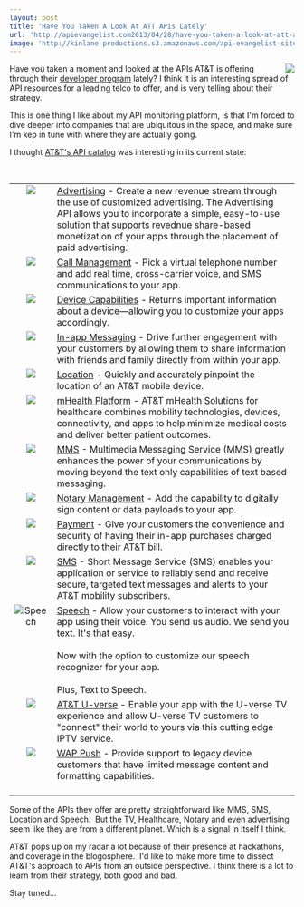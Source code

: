 ```yaml
---
layout: post
title: 'Have You Taken A Look At ATT APis Lately'
url: 'http://apievangelist.com2013/04/28/have-you-taken-a-look-at-att-apis-lately/'
image: 'http://kinlane-productions.s3.amazonaws.com/api-evangelist-site/blog/att-developer-program-logo.png'
---
```



<p>
     <a href="http://developer.att.com/" target="_blank"><img src="https://s3.amazonaws.com/kinlane-productions/api-evangelist/att/att-developer-program-logo.png"  align="right" /></a>
</p>
<p>
     Have you taken a moment and looked at the APIs AT&amp;T is offering through their <a href="http://developer.att.com/">developer program</a> lately? I think it is an interesting spread of API resources for a leading telco to offer, and is very telling about their strategy.
</p>
<p>
     This is one thing I like about my API monitoring platform, is that I'm forced to dive deeper into companies that are ubiquitous in the space, and make sure I'm kep in tune with where they are actually going.
</p>
<p>
     I thought <a href="https://developer.att.com/developer/basicTemplate.jsp?passedItemId=12500043">AT&amp;T's API catalog</a> was interesting in its current state:
</p>
<p>
      
</p>
<table border="0" cellspacing="0" cellpadding="10" width="95%">
     <tbody>
          <tr>
               <td align="center" valign="top">
                    <img src="http://developer.att.com/home/api/advertising_small.png"  />
               </td>
               <td>
                    <a href="http://developer.att.com/developer/forward.jsp?passedItemId=13400964">Advertising</a> - Create a new revenue stream through the use of customized advertising. The Advertising API allows you to incorporate a simple, easy-to-use solution that supports revednue share-based monetization of your apps through the placement of paid advertising.
               </td>
          </tr>
          <tr>
               <td align="center" valign="top">
                    <img src="http://developer.att.com/home/api/call_management_small.png"  />
               </td>
               <td>
                    <a href="http://developer.att.com/developer/forward.jsp?passedItemId=12700025">Call Management</a> - Pick a virtual telephone number and add real time, cross-carrier voice, and SMS communications to your app.
               </td>
          </tr>
          <tr>
               <td align="center" valign="top">
                    <img src="http://developer.att.com/home/api/device_capabilities_small.png"  />
               </td>
               <td>
                    <a href="http://developer.att.com/developer/forward.jsp?passedItemId=12700037">Device Capabilities</a> - Returns important information about a device—allowing you to customize your apps accordingly.
               </td>
          </tr>
          <tr>
               <td align="center" valign="top">
                    <img src="http://developer.att.com/home/api/in_app_messaging_small.png"  />
               </td>
               <td>
                    <a href="http://developer.att.com/developer/forward.jsp?passedItemId=12700029">In-app Messaging</a> - Drive further engagement with your customers by allowing them to share information with friends and family directly from within your app.
               </td>
          </tr>
          <tr>
               <td align="center" valign="top">
                    <img src="http://developer.att.com/home/api/location_small.png"  />
               </td>
               <td>
                    <a href="http://developer.att.com/developer/forward.jsp?passedItemId=12700033">Location</a> - Quickly and accurately pinpoint the location of an AT&amp;T mobile device.
               </td>
          </tr>
          <tr>
               <td align="center" valign="top">
                    <img src="http://developer.att.com/home/api/mhealth_small.png"  />
               </td>
               <td>
                    <a href="https://mhealth.att.com/" target="_blank">mHealth Platform</a> - AT&amp;T mHealth Solutions for healthcare combines mobility technologies, devices, connectivity, and apps to help minimize medical costs and deliver better patient outcomes.
               </td>
          </tr>
          <tr>
               <td align="center" valign="top">
                    <img src="http://developer.att.com/home/api/mms_small.png"  />
               </td>
               <td>
                    <a href="http://developer.att.com/developer/forward.jsp?passedItemId=12700039">MMS</a> - Multimedia Messaging Service (MMS) greatly enhances the power of your communications by moving beyond the text only capabilities of text based messaging.
               </td>
          </tr>
          <tr>
               <td align="center" valign="top">
                    <img src="http://developer.att.com/home/api/notary_management_small.png"  />
               </td>
               <td>
                    <a href="http://developer.att.com/developer/forward.jsp?passedItemId=12700047">Notary Management</a> - Add the capability to digitally sign content or data payloads to your app.
               </td>
          </tr>
          <tr>
               <td align="center" valign="top">
                    <img src="http://developer.att.com/home/api/payment_small.png"  />
               </td>
               <td>
                    <a href="http://developer.att.com/developer/forward.jsp?passedItemId=12700035">Payment</a> - Give your customers the convenience and security of having their in-app purchases charged directly to their AT&amp;T bill.
               </td>
          </tr>
          <tr>
               <td align="center" valign="top">
                    <img src="http://developer.att.com/home/api/sms_small.png"  />
               </td>
               <td>
                    <a href="http://developer.att.com/developer/forward.jsp?passedItemId=12700031">SMS</a> - Short Message Service (SMS) enables your application or service to reliably send and receive secure, targeted text messages and alerts to your AT&amp;T mobility subscribers.
               </td>
          </tr>
          <tr>
               <td align="center" valign="top">
                    <img src="http://developer.att.com/home/api/speech_small.png" alt="Speech" />
               </td>
               <td>
                    <a href="http://developer.att.com/developer/forward.jsp?passedItemId=12500023">Speech</a> - Allow your customers to interact with your app using their voice. You send us audio. We send you text. It's that easy. <br />
                    <br />
                    Now with the option to customize our speech recognizer for your app. <br />
                    <br />
                    Plus, Text to Speech.
               </td>
          </tr>
          <tr>
               <td align="center" valign="top">
                    <img src="http://developer.att.com/home/api/UVE_symbol.jpg"  />
               </td>
               <td>
                    <a href="http://developer.att.com/developer/forward.jsp?passedItemId=12700045">AT&amp;T U-verse</a> - Enable your app with the U-verse TV experience and allow U-verse TV customers to "connect" their world to yours via this cutting edge IPTV service.
               </td>
          </tr>
          <tr>
               <td align="center" valign="top">
                    <img src="http://developer.att.com/home/api/wap_push_small.png"  />
               </td>
               <td>
                    <a href="http://developer.att.com/developer/forward.jsp?passedItemId=12700041">WAP Push</a> - Provide support to legacy device customers that have limited message content and formatting capabilities.<br />
                    <br />
               </td>
          </tr>
     </tbody>
</table>
<p>
     Some of the APIs they offer are pretty straightforward like MMS, SMS, Location and Speech.  But the TV, Healthcare, Notary and even advertising seem like they are from a different planet. Which is a signal in itself I think.
</p>
<p>
     AT&amp;T pops up on my radar a lot because of their presence at hackathons, and coverage in the blogosphere.  I'd like to make more time to dissect AT&amp;T's approach to APIs from an outside perspective. I think there is a lot to learn from their strategy, both good and bad.  
</p>
<p>
     Stay tuned...
</p>
